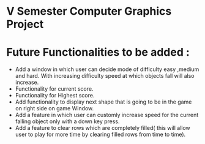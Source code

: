 # V Semester Computer Graphics Project


# Future Functionalities to be added : 

- Add a window in which user can decide mode of difficulty easy ,medium and hard. With increasing difficulty speed at which objects fall will also increase.
- Functionality for current score.
- Functionality for Highest score.
- Add functionality to display next shape that is going to be in the game on right side on game Window.
- Add a feature in which user can customly increase speed for the current falling object only with  a down key press.
- Add a feature to clear rows which are completely filled( this will allow user to play for more time by clearing filled rows from time to time).
